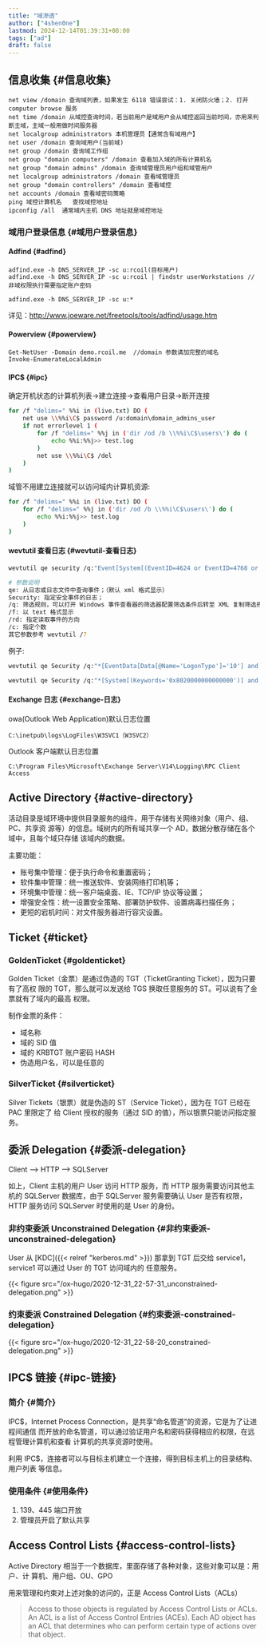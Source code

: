 ```yaml
---
title: "域渗透"
author: ["4shen0ne"]
lastmod: 2024-12-14T01:39:31+08:00
tags: ["ad"]
draft: false
---
```


## 信息收集 {#信息收集}

```nil
net view /domain 查询域列表，如果发生 6118 错误尝试：1. 关闭防火墙；2. 打开 computer browse 服务
net time /domain 从域控查询时间，若当前用户是域用户会从域控返回当前时间，亦用来判断主域，主域一般用做时间服务器
net localgroup administrators 本机管理员【通常含有域用户】
net user /domain 查询域用户(当前域)
net group /domain 查询域工作组
net group "domain computers" /domain 查看加入域的所有计算机名
net group "domain admins" /domain 查询域管理员用户组和域管用户
net localgroup administrators /domain 查看域管理员
net group "domain controllers" /domain 查看域控
net accounts /domain 查看域密码策略
ping 域控计算机名   查找域控地址
ipconfig /all  通常域内主机 DNS 地址就是域控地址
```


### 域用户登录信息 {#域用户登录信息}


#### Adfind {#adfind}

```nil
adfind.exe -h DNS_SERVER_IP -sc u:rcoil(目标用户)
adfind.exe -h DNS_SERVER_IP -sc u:rcoil | findstr userWorkstations //非域权限执行需要指定账户密码

adfind.exe -h DNS_SERVER_IP -sc u:*
```

详见：<http://www.joeware.net/freetools/tools/adfind/usage.htm>


#### Powerview {#powerview}

```nil
Get-NetUser -Domain demo.rcoil.me  //domain 参数请加完整的域名
Invoke-EnumerateLocalAdmin
```


#### IPC$ {#ipc}

确定开机状态的计算机列表-&gt;建立连接-&gt;查看用户目录-&gt;断开连接

```bash
for /f "delims=" %%i in (live.txt) DO (
    net use \\%%i\C$ password /u:domain\domain_admins_user
    if not errorlevel 1 (
        for /f "delims=" %%j in ('dir /od /b \\%%i\C$\users\') do (
            echo %%i:%%j>> test.log
        )
        net use \\%%i\C$ /del
    )
)
```

域管不用建立连接就可以访问域内计算机资源:

```bash
for /f "delims=" %%i in (live.txt) DO (
    for /f "delims=" %%j in ('dir /od /b \\%%i\C$\users\') do (
        echo %%i:%%j>> test.log
    )
)
```


#### wevtutil 查看日志 {#wevtutil-查看日志}

```bash
wevtutil qe security /q:"Event[System[(EventID=4624 or EventID=4768 or EventID=4776)]]" /f:text /rd:true /c:1 > EvtLogon.dat

# 参数说明
qe: 从日志或日志文件中查询事件；（默认 xml 格式显示）
Security: 指定安全事件的日志；
/q: 筛选规则，可以打开 Windows 事件查看器的筛选器配置筛选条件后转至 XML 复制筛选规则；
/f: 以 text 格式显示
/rd: 指定读取事件的方向
/c: 指定个数
其它参数参考 wevtutil /?
```

例子:

```bash
wevtutil qe Security /q:"*[EventData[Data[@Name='LogonType']='10'] and EventData[Data[@Name='TargetUserName']='RcoIl'] and System[(EventID=4624) and TimeCreated[timediff(@SystemTime) &lt;= 2592000000]]]"

wevtutil qe Security /q:"*[System[(Keywords='0x8020000000000000')] and EventData[Data[@Name='SubjectUserName']='RcoIl']]" /f:text /rd:true /c:2
```


#### Exchange 日志 {#exchange-日志}

owa(Outlook Web Application)默认日志位置

```text
C:\inetpub\logs\LogFiles\W3SVC1（W3SVC2）
```

Outlook 客户端默认日志位置

```text
C:\Program Files\Microsoft\Exchange Server\V14\Logging\RPC Client Access
```


## Active Directory {#active-directory}

活动目录是域环境中提供目录服务的组件，用于存储有关网络对象（用户、组、PC、共享资
源等）的信息。域树内的所有域共享一个 AD，数据分散存储在各个域中，且每个域只存储
该域内的数据。

主要功能：

-   账号集中管理：便于执行命令和重置密码；
-   软件集中管理：统一推送软件、安装网络打印机等；
-   环境集中管理：统一客户端桌面、IE、TCP/IP 协议等设置；
-   增强安全性：统一设置安全策略、部署防护软件、设置病毒扫描任务；
-   更短的宕机时间：对文件服务器进行容灾设置。


## Ticket {#ticket}


### GoldenTicket {#goldenticket}

Golden Ticket（金票）是通过伪造的 TGT（TicketGranting Ticket），因为只要有了高权
限的 TGT，那么就可以发送给 TGS 换取任意服务的 ST。可以说有了金票就有了域内的最高
权限。

制作金票的条件：

-   域名称
-   域的 SID 值
-   域的 KRBTGT 账户密码 HASH
-   伪造用户名，可以是任意的


### SilverTicket {#silverticket}

Silver Tickets（银票）就是伪造的 ST（Service Ticket），因为在 TGT 已经在 PAC 里限定了
给 Client 授权的服务（通过 SID 的值），所以银票只能访问指定服务。


## 委派 Delegation {#委派-delegation}

Client --&gt; HTTP --&gt; SQLServer

如上，Client 主机的用户 User 访问 HTTP 服务，而 HTTP 服务需要访问其他主机的
SQLServer 数据库，由于 SQLServer 服务需要确认 User 是否有权限，HTTP 服务访问
SQLServer 时使用的是 User 的身份。


### 非约束委派 Unconstrained Delegation {#非约束委派-unconstrained-delegation}

User 从 [KDC]({{< relref "kerberos.md" >}}) 那拿到 TGT 后交给 service1，service1 可以通过 User 的 TGT 访问域内的
任意服务。

{{< figure src="/ox-hugo/2020-12-31_22-57-31_unconstrained-delegation.png" >}}


### 约束委派 Constrained Delegation {#约束委派-constrained-delegation}

{{< figure src="/ox-hugo/2020-12-31_22-58-20_constrained-delegation.png" >}}


## IPC$ 链接 {#ipc-链接}


### 简介 {#简介}

IPC$，Internet Process Connection，是共享“命名管道”的资源，它是为了让进程间通信
而开放的命名管道，可以通过验证用户名和密码获得相应的权限，在远程管理计算机和查看
计算机的共享资源时使用。

利用 IPC$，连接者可以与目标主机建立一个连接，得到目标主机上的目录结构、用户列表
等信息。


### 使用条件 {#使用条件}

1.  139、445 端口开放
2.  管理员开启了默认共享


## Access Control Lists {#access-control-lists}

Active Directory 相当于一个数据库，里面存储了各种对象，这些对象可以是：用户、计
算机、用户组、OU、GPO

用来管理和约束对上述对象的访问的，正是 Access Control Lists（ACLs）

> Access to those objects is regulated by Access Control Lists or ACLs. An ACL is
> a list of Access Control Entries (ACEs). Each AD object has an ACL that
> determines who can perform certain type of actions over that object.
